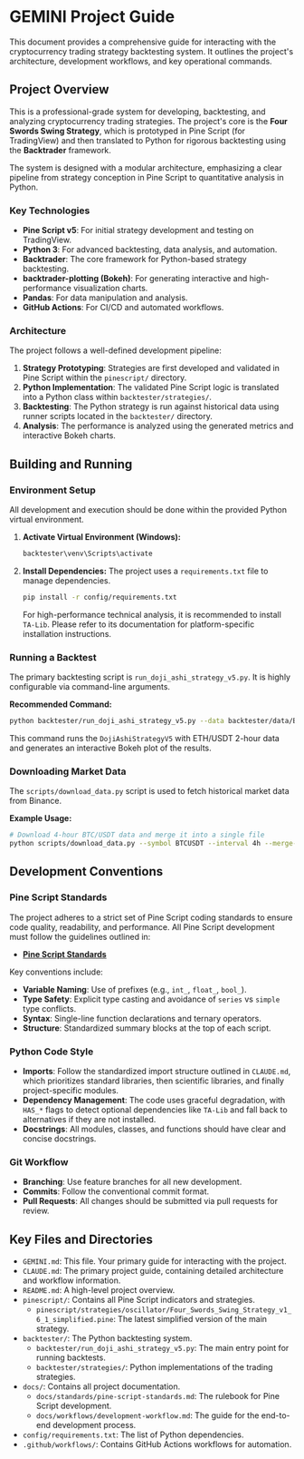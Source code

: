 # GEMINI Project Guide

This document provides a comprehensive guide for interacting with the cryptocurrency trading strategy backtesting system. It outlines the project's architecture, development workflows, and key operational commands.

## Project Overview

This is a professional-grade system for developing, backtesting, and analyzing cryptocurrency trading strategies. The project's core is the **Four Swords Swing Strategy**, which is prototyped in Pine Script (for TradingView) and then translated to Python for rigorous backtesting using the **Backtrader** framework.

The system is designed with a modular architecture, emphasizing a clear pipeline from strategy conception in Pine Script to quantitative analysis in Python.

### Key Technologies

*   **Pine Script v5**: For initial strategy development and testing on TradingView.
*   **Python 3**: For advanced backtesting, data analysis, and automation.
*   **Backtrader**: The core framework for Python-based strategy backtesting.
*   **backtrader-plotting (Bokeh)**: For generating interactive and high-performance visualization charts.
*   **Pandas**: For data manipulation and analysis.
*   **GitHub Actions**: For CI/CD and automated workflows.

### Architecture

The project follows a well-defined development pipeline:

1.  **Strategy Prototyping**: Strategies are first developed and validated in Pine Script within the `pinescript/` directory.
2.  **Python Implementation**: The validated Pine Script logic is translated into a Python class within `backtester/strategies/`.
3.  **Backtesting**: The Python strategy is run against historical data using runner scripts located in the `backtester/` directory.
4.  **Analysis**: The performance is analyzed using the generated metrics and interactive Bokeh charts.

## Building and Running

### Environment Setup

All development and execution should be done within the provided Python virtual environment.

1.  **Activate Virtual Environment (Windows):**
    ```powershell
    backtester\venv\Scripts\activate
    ```

2.  **Install Dependencies:**
    The project uses a `requirements.txt` file to manage dependencies.
    ```bash
    pip install -r config/requirements.txt
    ```
    For high-performance technical analysis, it is recommended to install `TA-Lib`. Please refer to its documentation for platform-specific installation instructions.

### Running a Backtest

The primary backtesting script is `run_doji_ashi_strategy_v5.py`. It is highly configurable via command-line arguments.

**Recommended Command:**

```bash
python backtester/run_doji_ashi_strategy_v5.py --data backtester/data/ETHUSDT/2h/ETHUSDT-2h-merged.csv --market_type crypto --enable_backtrader_plot
```

This command runs the `DojiAshiStrategyV5` with ETH/USDT 2-hour data and generates an interactive Bokeh plot of the results.

### Downloading Market Data

The `scripts/download_data.py` script is used to fetch historical market data from Binance.

**Example Usage:**

```bash
# Download 4-hour BTC/USDT data and merge it into a single file
python scripts/download_data.py --symbol BTCUSDT --interval 4h --merge-csv
```

## Development Conventions

### Pine Script Standards

The project adheres to a strict set of Pine Script coding standards to ensure code quality, readability, and performance. All Pine Script development must follow the guidelines outlined in:
*   **[Pine Script Standards](./docs/standards/pine-script-standards.md)**

Key conventions include:
*   **Variable Naming**: Use of prefixes (e.g., `int_`, `float_`, `bool_`).
*   **Type Safety**: Explicit type casting and avoidance of `series` vs `simple` type conflicts.
*   **Syntax**: Single-line function declarations and ternary operators.
*   **Structure**: Standardized summary blocks at the top of each script.

### Python Code Style

*   **Imports**: Follow the standardized import structure outlined in `CLAUDE.md`, which prioritizes standard libraries, then scientific libraries, and finally project-specific modules.
*   **Dependency Management**: The code uses graceful degradation, with `HAS_*` flags to detect optional dependencies like `TA-Lib` and fall back to alternatives if they are not installed.
*   **Docstrings**: All modules, classes, and functions should have clear and concise docstrings.

### Git Workflow

*   **Branching**: Use feature branches for all new development.
*   **Commits**: Follow the conventional commit format.
*   **Pull Requests**: All changes should be submitted via pull requests for review.

## Key Files and Directories

*   `GEMINI.md`: This file. Your primary guide for interacting with the project.
*   `CLAUDE.md`: The primary project guide, containing detailed architecture and workflow information.
*   `README.md`: A high-level project overview.
*   `pinescript/`: Contains all Pine Script indicators and strategies.
    *   `pinescript/strategies/oscillator/Four_Swords_Swing_Strategy_v1_6_1_simplified.pine`: The latest simplified version of the main strategy.
*   `backtester/`: The Python backtesting system.
    *   `backtester/run_doji_ashi_strategy_v5.py`: The main entry point for running backtests.
    *   `backtester/strategies/`: Python implementations of the trading strategies.
*   `docs/`: Contains all project documentation.
    *   `docs/standards/pine-script-standards.md`: The rulebook for Pine Script development.
    *   `docs/workflows/development-workflow.md`: The guide for the end-to-end development process.
*   `config/requirements.txt`: The list of Python dependencies.
*   `.github/workflows/`: Contains GitHub Actions workflows for automation.
